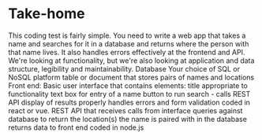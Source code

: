 # Take-home
This coding test is fairly simple. You need to write a web app that takes a name and searches for it in a database and returns where the person with that name lives. It also handles errors effectively at the frontend and API. We're looking at functionality, but we're also looking at application and data structure, legibility and maintainability.     Database  Your choice of SQL or NoSQL platform table or document that stores pairs of names and locations    Front end:  Basic user interface that contains elements:  title appropriate to functionality text box for entry of a name button to run search - calls REST API display of results properly handles errors and form validation coded in react or vue.    REST API that  receives calls from interface queries against database to return the location(s) the name is paired with in the database  returns data to front end coded in node.js

